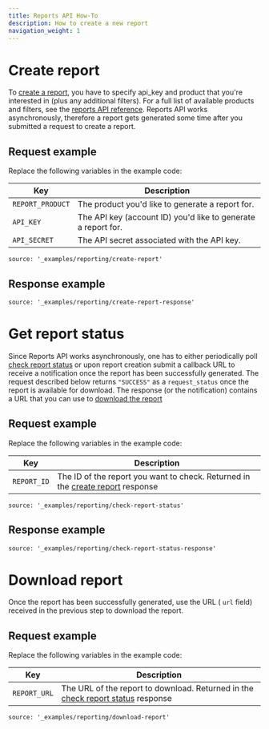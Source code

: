 ```yaml
---
title: Reports API How-To
description: How to create a new report
navigation_weight: 1
---
```


# Create report

To [create a report](/api/reports#createReport), you have to specify api_key and product that you're interested in (plus any additional filters). For a full list of available products and filters, see the [reports API reference](/api/reports#createReport).
Reports API works asynchronously, therefore a report gets generated some time after you submitted a request to create a report.

## Request example

Replace the following variables in the example code:

Key |	Description
-- | --
`REPORT_PRODUCT` |	The product you'd like to generate a report for.
`API_KEY` |	The API key (account ID) you'd like to generate a report for.
`API_SECRET` |	The API secret associated with the API key.

```building_blocks
source: '_examples/reporting/create-report'
```

## Response example
```building_blocks
source: '_examples/reporting/create-report-response'
```

# Get report status
Since Reports API works asynchronously, one has to either periodically poll [check report status](/api/reports#checkReportStatus) or upon report creation submit a callback URL to receive a notification once the report has been successfully generated. 
The request described below returns `"SUCCESS"` as a `request_status` once the report is available for download. The response (or the notification) contains a URL that you can use to [download the report](/reporting/building-blocks/download-report)

## Request example

Replace the following variables in the example code:

Key |	Description
-- | --
`REPORT_ID` |	The ID of the report you want to check. Returned in the [create report](/reporting/building-blocks/create-report) response

```building_blocks
source: '_examples/reporting/check-report-status'
```

## Response example
```building_blocks
source: '_examples/reporting/check-report-status-response'
```

# Download report

Once the report has been successfully generated, use the URL ( `url` field) received in the previous step to download the report.

## Request example

Replace the following variables in the example code:

Key |	Description
-- | --
`REPORT_URL` |	The URL of the report to download. Returned in the [check report status](/reporting/building-blocks/check-report-status) response

```building_blocks
source: '_examples/reporting/download-report'
```
